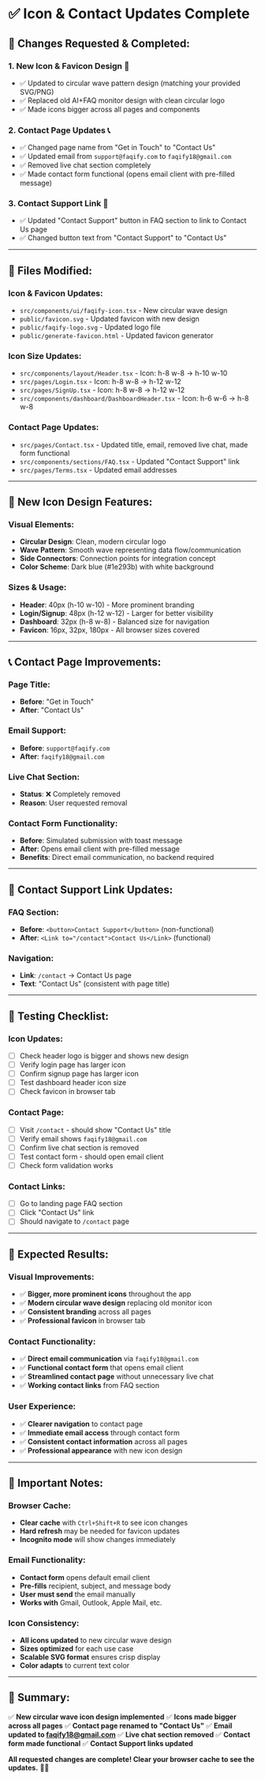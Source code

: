 # ✅ Icon & Contact Updates Complete

## 🎯 **Changes Requested & Completed:**

### **1. New Icon & Favicon Design 🎨**
- ✅ Updated to circular wave pattern design (matching your provided SVG/PNG)
- ✅ Replaced old AI+FAQ monitor design with clean circular logo
- ✅ Made icons bigger across all pages and components

### **2. Contact Page Updates 📞**
- ✅ Changed page name from "Get in Touch" to "Contact Us"
- ✅ Updated email from `support@faqify.com` to `faqify18@gmail.com`
- ✅ Removed live chat section completely
- ✅ Made contact form functional (opens email client with pre-filled message)

### **3. Contact Support Link 🔗**
- ✅ Updated "Contact Support" button in FAQ section to link to Contact Us page
- ✅ Changed button text from "Contact Support" to "Contact Us"

---

## 📁 **Files Modified:**

### **Icon & Favicon Updates:**
- `src/components/ui/faqify-icon.tsx` - New circular wave design
- `public/favicon.svg` - Updated favicon with new design
- `public/faqify-logo.svg` - Updated logo file
- `public/generate-favicon.html` - Updated favicon generator

### **Icon Size Updates:**
- `src/components/layout/Header.tsx` - Icon: h-8 w-8 → h-10 w-10
- `src/pages/Login.tsx` - Icon: h-8 w-8 → h-12 w-12
- `src/pages/SignUp.tsx` - Icon: h-8 w-8 → h-12 w-12
- `src/components/dashboard/DashboardHeader.tsx` - Icon: h-6 w-6 → h-8 w-8

### **Contact Page Updates:**
- `src/pages/Contact.tsx` - Updated title, email, removed live chat, made form functional
- `src/components/sections/FAQ.tsx` - Updated "Contact Support" link
- `src/pages/Terms.tsx` - Updated email addresses

---

## 🎨 **New Icon Design Features:**

### **Visual Elements:**
- **Circular Design**: Clean, modern circular logo
- **Wave Pattern**: Smooth wave representing data flow/communication
- **Side Connectors**: Connection points for integration concept
- **Color Scheme**: Dark blue (#1e293b) with white background

### **Sizes & Usage:**
- **Header**: 40px (h-10 w-10) - More prominent branding
- **Login/Signup**: 48px (h-12 w-12) - Larger for better visibility
- **Dashboard**: 32px (h-8 w-8) - Balanced size for navigation
- **Favicon**: 16px, 32px, 180px - All browser sizes covered

---

## 📞 **Contact Page Improvements:**

### **Page Title:**
- **Before**: "Get in Touch"
- **After**: "Contact Us"

### **Email Support:**
- **Before**: `support@faqify.com`
- **After**: `faqify18@gmail.com`

### **Live Chat Section:**
- **Status**: ❌ Completely removed
- **Reason**: User requested removal

### **Contact Form Functionality:**
- **Before**: Simulated submission with toast message
- **After**: Opens email client with pre-filled message
- **Benefits**: Direct email communication, no backend required

---

## 🔗 **Contact Support Link Updates:**

### **FAQ Section:**
- **Before**: `<button>Contact Support</button>` (non-functional)
- **After**: `<Link to="/contact">Contact Us</Link>` (functional)

### **Navigation:**
- **Link**: `/contact` → Contact Us page
- **Text**: "Contact Us" (consistent with page title)

---

## 🧪 **Testing Checklist:**

### **Icon Updates:**
- [ ] Check header logo is bigger and shows new design
- [ ] Verify login page has larger icon
- [ ] Confirm signup page has larger icon
- [ ] Test dashboard header icon size
- [ ] Check favicon in browser tab

### **Contact Page:**
- [ ] Visit `/contact` - should show "Contact Us" title
- [ ] Verify email shows `faqify18@gmail.com`
- [ ] Confirm live chat section is removed
- [ ] Test contact form - should open email client
- [ ] Check form validation works

### **Contact Links:**
- [ ] Go to landing page FAQ section
- [ ] Click "Contact Us" link
- [ ] Should navigate to `/contact` page

---

## 🎯 **Expected Results:**

### **Visual Improvements:**
- ✅ **Bigger, more prominent icons** throughout the app
- ✅ **Modern circular wave design** replacing old monitor icon
- ✅ **Consistent branding** across all pages
- ✅ **Professional favicon** in browser tab

### **Contact Functionality:**
- ✅ **Direct email communication** via `faqify18@gmail.com`
- ✅ **Functional contact form** that opens email client
- ✅ **Streamlined contact page** without unnecessary live chat
- ✅ **Working contact links** from FAQ section

### **User Experience:**
- ✅ **Clearer navigation** to contact page
- ✅ **Immediate email access** through contact form
- ✅ **Consistent contact information** across all pages
- ✅ **Professional appearance** with new icon design

---

## 🚨 **Important Notes:**

### **Browser Cache:**
- **Clear cache** with `Ctrl+Shift+R` to see icon changes
- **Hard refresh** may be needed for favicon updates
- **Incognito mode** will show changes immediately

### **Email Functionality:**
- **Contact form** opens default email client
- **Pre-fills** recipient, subject, and message body
- **User must send** the email manually
- **Works with** Gmail, Outlook, Apple Mail, etc.

### **Icon Consistency:**
- **All icons updated** to new circular wave design
- **Sizes optimized** for each use case
- **Scalable SVG format** ensures crisp display
- **Color adapts** to current text color

---

## 🎉 **Summary:**

✅ **New circular wave icon design implemented**
✅ **Icons made bigger across all pages**
✅ **Contact page renamed to "Contact Us"**
✅ **Email updated to faqify18@gmail.com**
✅ **Live chat section removed**
✅ **Contact form made functional**
✅ **Contact Support links updated**

**All requested changes are complete! Clear your browser cache to see the updates.** 🎨📞
